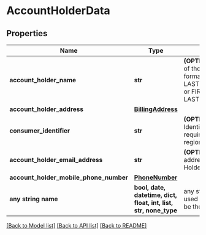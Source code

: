 # AccountHolderData


## Properties
Name | Type | Description | Notes
------------ | ------------- | ------------- | -------------
**account_holder_name** | **str** | **(OPTIONAL)** The name of the cardholder in the format LASTNAME/FIRSTNAME or FIRSTNAME LASTNAME  | [optional] 
**account_holder_address** | [**BillingAddress**](BillingAddress.md) |  | [optional] 
**consumer_identifier** | **str** | **(OPTIONAL)** Customer Identifier that may be required in some regions.  | [optional] 
**account_holder_email_address** | **str** | **(OPTIONAL)** The e-mail address of the Account Holder  | [optional] 
**account_holder_mobile_phone_number** | [**PhoneNumber**](PhoneNumber.md) |  | [optional] 
**any string name** | **bool, date, datetime, dict, float, int, list, str, none_type** | any string name can be used but the value must be the correct type | [optional]

[[Back to Model list]](../README.md#documentation-for-models) [[Back to API list]](../README.md#documentation-for-api-endpoints) [[Back to README]](../README.md)


